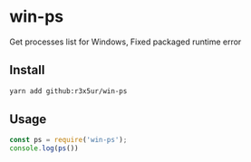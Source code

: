 # win-ps

Get processes list for Windows, Fixed packaged runtime error

## Install

```bash
yarn add github:r3x5ur/win-ps
```

## Usage

```js
const ps = require('win-ps');
console.log(ps())
```
